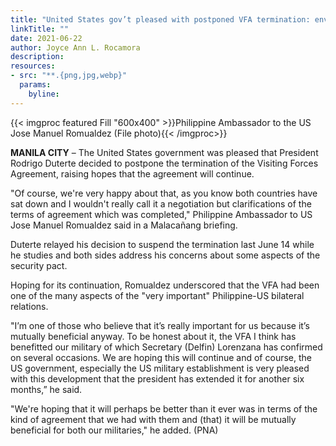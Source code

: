 ```yaml
---
title: "United States gov’t pleased with postponed VFA termination: envoy"
linkTitle: ""
date: 2021-06-22
author: Joyce Ann L. Rocamora
description:
resources:
- src: "**.{png,jpg,webp}"
  params:
    byline: 
---
```

{{< imgproc featured Fill "600x400" >}}Philippine Ambassador to the US Jose Manuel Romualdez (File photo){{< /imgproc>}}

**MANILA CITY** –  The United States government was pleased that President Rodrigo Duterte decided to postpone the termination of the Visiting Forces Agreement, raising hopes that the agreement will continue.

"Of course, we're very happy about that, as you know both countries have sat down and I wouldn't really call it a negotiation but clarifications of the terms of agreement which was completed," Philippine Ambassador to US Jose Manuel Romualdez said in a Malacañang briefing.

Duterte relayed his decision to suspend the termination last June 14 while he studies and both sides address his concerns about some aspects of the security pact.

Hoping for its continuation, Romualdez underscored that the VFA had been one of the many aspects of the "very important" Philippine-US bilateral relations.

"I’m one of those who believe that it’s really important for us because it’s mutually beneficial anyway. To be honest about it, the VFA I think has benefitted our military of which Secretary (Delfin) Lorenzana has confirmed on several occasions. We are hoping this will continue and of course, the US government, especially the US military establishment is very pleased with this development that the president has extended it for another six months,” he said.

"We're hoping that it will perhaps be better than it ever was in terms of the kind of agreement that we had with them and (that) it will be mutually beneficial for both our militaries," he added. (PNA)
